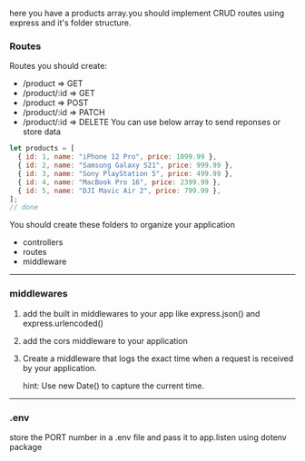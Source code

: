 here you have a products array.you should implement CRUD routes using express and it's folder structure.

<!-- done -->

### Routes

Routes you should create:

- /product => GET
- /product/:id => GET
- /product => POST
- /product/:id => PATCH
- /product/:id => DELETE
  <!-- done -->
  You can use below array to send reponses or store data

```js
let products = [
  { id: 1, name: "iPhone 12 Pro", price: 1099.99 },
  { id: 2, name: "Samsung Galaxy S21", price: 999.99 },
  { id: 3, name: "Sony PlayStation 5", price: 499.99 },
  { id: 4, name: "MacBook Pro 16", price: 2399.99 },
  { id: 5, name: "DJI Mavic Air 2", price: 799.99 },
];
// done
```

You should create these folders to organize your application

- controllers
- routes
- middleware
<!-- done -->

---

### middlewares

1. add the built in middlewares to your app like express.json() and express.urlencoded()

2. add the cors middleware to your application

3. Create a middleware that logs the exact time when a request is received by your application.

   hint: Use new Date() to capture the current time.

---

### .env

store the PORT number in a .env file and pass it to app.listen using dotenv package

<!-- done -->
